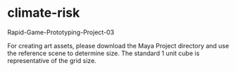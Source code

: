 # climate-risk
Rapid-Game-Prototyping-Project-03

For creating art assets, please download the Maya Project directory and use the reference scene to determine size. The standard 1 unit cube is representative of the grid size.
